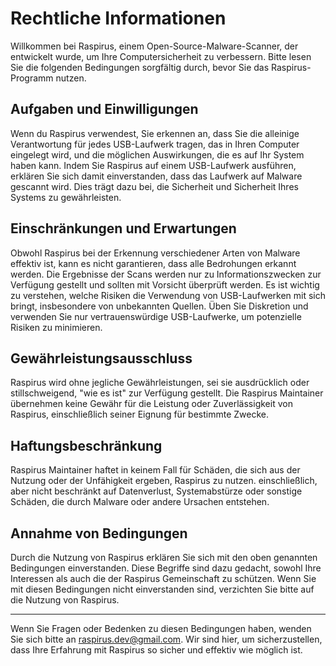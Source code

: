 # Rechtliche Informationen

Willkommen bei Raspirus, einem Open-Source-Malware-Scanner, der entwickelt wurde, um Ihre Computersicherheit zu verbessern. Bitte lesen Sie die folgenden Bedingungen sorgfältig durch, bevor Sie das Raspirus-Programm nutzen.

## Aufgaben und Einwilligungen

Wenn du Raspirus verwendest, Sie erkennen an, dass Sie die alleinige Verantwortung für jedes USB-Laufwerk tragen, das in Ihren Computer eingelegt wird, und die möglichen Auswirkungen, die es auf Ihr System haben kann. Indem Sie Raspirus auf einem USB-Laufwerk ausführen, erklären Sie sich damit einverstanden, dass das Laufwerk auf Malware gescannt wird. Dies trägt dazu bei, die Sicherheit und Sicherheit Ihres Systems zu gewährleisten.

## Einschränkungen und Erwartungen

Obwohl Raspirus bei der Erkennung verschiedener Arten von Malware effektiv ist, kann es nicht garantieren, dass alle Bedrohungen erkannt werden. Die Ergebnisse der Scans werden nur zu Informationszwecken zur Verfügung gestellt und sollten mit Vorsicht überprüft werden. Es ist wichtig zu verstehen, welche Risiken die Verwendung von USB-Laufwerken mit sich bringt, insbesondere von unbekannten Quellen. Üben Sie Diskretion und verwenden Sie nur vertrauenswürdige USB-Laufwerke, um potenzielle Risiken zu minimieren.

## Gewährleistungsausschluss

Raspirus wird ohne jegliche Gewährleistungen, sei sie ausdrücklich oder stillschweigend, "wie es ist" zur Verfügung gestellt. Die Raspirus Maintainer übernehmen keine Gewähr für die Leistung oder Zuverlässigkeit von Raspirus, einschließlich seiner Eignung für bestimmte Zwecke.

## Haftungsbeschränkung

Raspirus Maintainer haftet in keinem Fall für Schäden, die sich aus der Nutzung oder der Unfähigkeit ergeben, Raspirus zu nutzen. einschließlich, aber nicht beschränkt auf Datenverlust, Systemabstürze oder sonstige Schäden, die durch Malware oder andere Ursachen entstehen.

## Annahme von Bedingungen

Durch die Nutzung von Raspirus erklären Sie sich mit den oben genannten Bedingungen einverstanden. Diese Begriffe sind dazu gedacht, sowohl Ihre Interessen als auch die der Raspirus Gemeinschaft zu schützen. Wenn Sie mit diesen Bedingungen nicht einverstanden sind, verzichten Sie bitte auf die Nutzung von Raspirus.

---

Wenn Sie Fragen oder Bedenken zu diesen Bedingungen haben, wenden Sie sich bitte an [raspirus.dev@gmail.com](mailto:raspirus.dev@gmail.com). Wir sind hier, um sicherzustellen, dass Ihre Erfahrung mit Raspirus so sicher und effektiv wie möglich ist.
